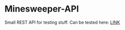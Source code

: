 # Minesweeper-API
 Small REST API for testing stuff.
 Can be tested here: [LINK](https://github.com/Azure/azure-content/blob/master/contributor-guide/contributor-guide-index.md)
